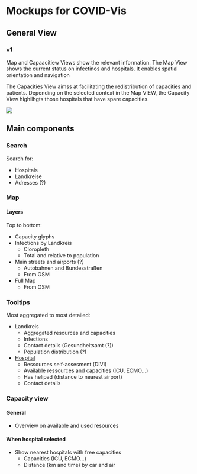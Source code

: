 # Mockups for COVID-Vis

## General View

### v1

Map and Capaacitiew Views show the relevant information.
The Map View shows the current status on infectinos and hospitals.
It enables spatial orientation and navigation

The Capacities View aimss at facilitating the redistribution of capacities and patients.
Depending on the selected context in the Map VIEW, the Capacity View highilhgts those hospitals that have spare capacities.

![](/home/u/Dokumente/Konstanz/covid-19-vis/mockups/main.md.5333.png)



## Main components

### Search

Search for:

* Hospitals
* Landkreise
* Adresses (?)


### Map

#### Layers

Top to bottom:

* Capacity glyphs
* Infections by Landkreis
  * Cloropleth  
  * Total and relative to population
* Main streets and airports (?)
  * Autobahnen and Bundesstraßen
  * From OSM
* Full Map
  * From OSM


### Tooltips

Most aggregated to most detailed:

* Landkreis
  * Aggregated resources and capacities
  * Infections
  * Contact details  (Gesundheitsamt (?))
  * Population distribution (?)
* [Hospital](hospital_tooltip.md)
  * Ressources self-assesment (DIVI)
  * Available ressources and capacities (ICU, ECMO…)
  * Has helipad (distance to nearest airport)
  * Contact details



### Capacity view

#### General

* Overview on available and used resources


#### When hospital selected

* Show nearest hospitals with free capacities
  * Capacities (ICU, ECMO…)
  * Distance (km and time) by car and air 
  